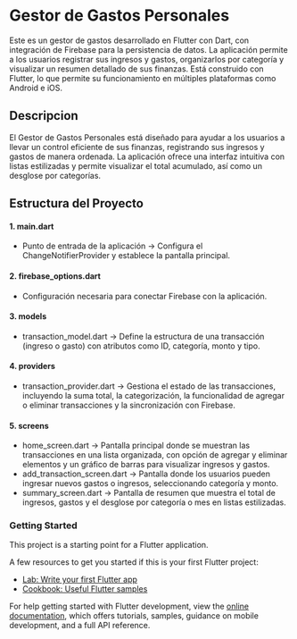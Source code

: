 # Gestor de Gastos Personales
Este es un gestor de gastos desarrollado en Flutter con Dart, con integración de Firebase para la persistencia de datos. La aplicación permite a los usuarios registrar sus ingresos y gastos, organizarlos por categoría y visualizar un resumen detallado de sus finanzas. Está construido con Flutter, lo que permite su funcionamiento en múltiples plataformas como Android e iOS.

## Descripcion
El Gestor de Gastos Personales está diseñado para ayudar a los usuarios a llevar un control eficiente de sus finanzas, registrando sus ingresos y gastos de manera ordenada. La aplicación ofrece una interfaz intuitiva con listas estilizadas y permite visualizar el total acumulado, así como un desglose por categorías.

## Estructura del Proyecto

#### 1. main.dart
- Punto de entrada de la aplicación → Configura el ChangeNotifierProvider y establece la pantalla principal.
#### 2. firebase_options.dart
- Configuración necesaria para conectar Firebase con la aplicación.
#### 3. models
- transaction_model.dart → Define la estructura de una transacción (ingreso o gasto) con atributos como ID, categoría, monto y tipo.
#### 4. providers
- transaction_provider.dart → Gestiona el estado de las transacciones, incluyendo la suma total, la categorización, la funcionalidad de agregar o eliminar transacciones y la sincronización con Firebase.
#### 5. screens
- home_screen.dart → Pantalla principal donde se muestran las transacciones en una lista organizada, con opción de agregar y eliminar elementos y un gráfico de barras para visualizar ingresos y gastos.
- add_transaction_screen.dart → Pantalla donde los usuarios pueden ingresar nuevos gastos o ingresos, seleccionando categoría y monto.
- summary_screen.dart → Pantalla de resumen que muestra el total de ingresos, gastos y el desglose por categoría o mes en listas estilizadas.

### Getting Started
This project is a starting point for a Flutter application.

A few resources to get you started if this is your first Flutter project:

- [Lab: Write your first Flutter app](https://docs.flutter.dev/get-started/codelab)
- [Cookbook: Useful Flutter samples](https://docs.flutter.dev/cookbook)

For help getting started with Flutter development, view the
[online documentation](https://docs.flutter.dev/), which offers tutorials,
samples, guidance on mobile development, and a full API reference.
